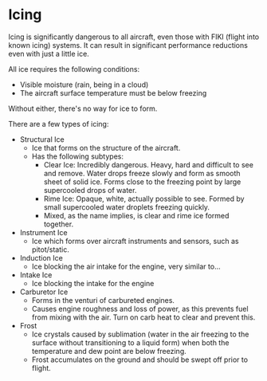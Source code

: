 # Icing

Icing is significantly dangerous to all aircraft, even those with FIKI (flight into known icing) systems. It can result in significant performance reductions even with just a little ice.

All ice requires the following conditions:

- Visible moisture (rain, being in a cloud)
- The aircraft surface temperature must be below freezing

Without either, there's no way for ice to form.

There are a few types of icing:

- Structural Ice
  - Ice that forms on the structure of the aircraft.
  - Has the following subtypes:
    - Clear Ice: Incredibly dangerous. Heavy, hard and difficult to see and remove. Water drops freeze slowly and form as smooth sheet of solid ice. Forms close to the freezing point by large supercooled drops of water.
    - Rime Ice: Opaque, white, actually possible to see. Formed by small supercooled water droplets freezing quickly.
    - Mixed, as the name implies, is clear and rime ice formed together.
- Instrument Ice
  - Ice which forms over aircraft instruments and sensors, such as pitot/static.
- Induction Ice
  - Ice blocking the air intake for the engine, very similar to...
- Intake Ice
  - Ice blocking the intake for the engine
- Carburetor Ice
  - Forms in the venturi of carbureted engines.
  - Causes engine roughness and loss of power, as this prevents fuel from mixing with the air. Turn on carb heat to clear and prevent this.
- Frost
  - Ice crystals caused by sublimation (water in the air freezing to the surface without transitioning to a liquid form) when both the temperature and dew point are below freezing.
  - Frost accumulates on the ground and should be swept off prior to flight.
